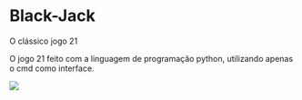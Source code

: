 # Black-Jack
O clássico jogo 21

O jogo 21 feito com a linguagem de programação python, utilizando apenas o cmd como interface.

<img src=/>
